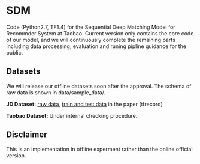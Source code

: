 # SDM
Code (Python2.7, TF1.4) for the Sequential Deep Matching Model for Recommder System at Taobao. Current version only contains the core code of our model, and we will continuously complete the remaining parts including data processing, evaluation and runing pipline guidance for the public.

## Datasets
We will release our offline datasets soon after the approval. The schema of raw data is shown in data/sample_data/.

**JD Dataset:** [raw data](https://drive.google.com/open?id=19PemKrhA8j-RZj0i20_j4ERcnzaxl5JZ), [train and test data](https://drive.google.com/open?id=1pam-_ojsKooRLVeOXEvbh3AwJ6S4IZ7B) in the paper (tfrecord)

**Taobao Dataset:** Under internal checking procedure.

## Disclaimer
This is an implementation in offline experment rather than the online official version.
